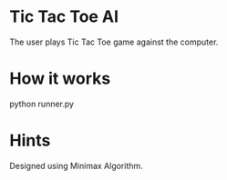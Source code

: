 # Tic Tac Toe AI
The user plays Tic Tac Toe game against the computer.
# How it works
  python runner.py
# Hints
Designed using Minimax Algorithm.
